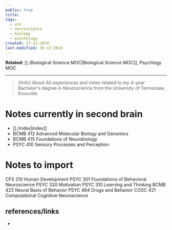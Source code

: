 ```yaml
---
public: true
title: 
tags:
  - utk
  - neuroscience
  - biology
  - psychology
created: 27-12-2024
last-modified: 30-12-2024
---
```

**Related:** [[./Biological Science MOC|Biological Science MOC]], Psychlogy MOC

---

> [!Info] About
> All experiences and notes related to my 4-year Bachelor's degree in Neuroscience from the University of Tennessee, Knoxville

# Notes currently in second brain
- [[./index|index]]
- BCMB 412 Advanced Molecular Biology and Genomics
- BCMB 415 Foundations of Neurobiology
- PSYC 410 Sensory Processes and Perception

# Notes to import
CFS 210 Human Development
PSYC 301 Foundations of Behavioral Neuroscience
PSYC 320 Motivation
PSYC 310 Learning and Thinking
BCMB 423 Neural Basis of Behavior
PSYC 464 Drugs and Behavior
COSC 421 Computational Cognitive Neuroscience
## references/links
* 
